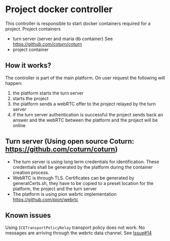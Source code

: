 # Project docker controller
This controller is responsible to start docker containers required for a project.
Project containers
  - turn server (server and maria db container) See https://github.com/coturn/coturn
  - project container
  
## How it works?
The controller is part of the main platform. On user request the following will happen:
  1. the platform starts the turn server
  2. starts the project
  3. the platform sends a webRTC offer to the project relayed by the turn server
  4. if the turn server authentication is successful the project sends back an answer and the webRTC between the platform and the project will be online
  
## Turn server (Using open source Coturn: https://github.com/coturn/coturn)
- The turn server is using long term credentials for identification. These credentials shall be generated by the platform during the container creation process.
- WebRTC is through TLS. Certificates can be generated by generatCerts.sh, they have to be copied to a preset location for the platform, the project and the turn server
- The platform is using pion webrtc implementation https://github.com/pion/webrtc

## Known issues
Using `ICETransportPolicyRelay` transport policy does not work. No messages are arriving through the webrtc data channel. See [Issue#14](https://github.com/artofimagination/polygnosics/issues/14)
